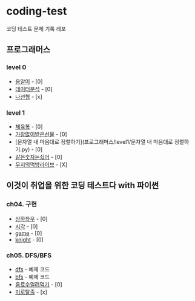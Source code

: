 # coding-test

코딩 테스트 문제 기록 레포

## 프로그래머스

### level 0

- [옹알이](프로그래머스/level0/옹알이(1).py) - [0]
- [데이터분석](프로그래머스/level0/PCCE_기출문제_10번_데이터분석.py) - [0]
- [나선형](프로그래머스/level0/나선형.py) - [x]
### level 1

- [체육복](프로그래머스/level1/greedy_체육복.py)  - [0]
- [가장많이받은선물](프로그래머스/level1/2024_KAKAO_WINTER_INTERSHIP_가장많이받은선물.py)  - [0]
- [문자열 내 마음대로 정렬하기](프로그래머스/level1/문자열 내 마음대로 정렬하기.py) - [0]
- [같은숫자는싫어](프로그래머스/level1/stack_같은숫자는싫어.py) - [0]
- [무지의먹방라이브](프로그래머스/level1/무지의먹방라이브.py) - [X]

## 이것이 취업을 위한 코딩 테스트다 with 파이썬

### ch04. 구현

- [상하좌우](book/ch04/상하좌우.py) - [0]
- [시각](book/ch04/시각.py) - [0]
- [game](book/ch04/game.py) - [0]
- [knight](book/ch04/knight.py) - [0]

### ch05. DFS/BFS

- [dfs](book/ch05/dfs.py) - 예제 코드
- [bfs](book/ch05/bfs.py) - 예제 코드
- [음료수얼려먹기](book/ch05/음료수얼려먹기.py) - [0]
- [미로탈출](book/ch05/미로탈출.py) - [x]